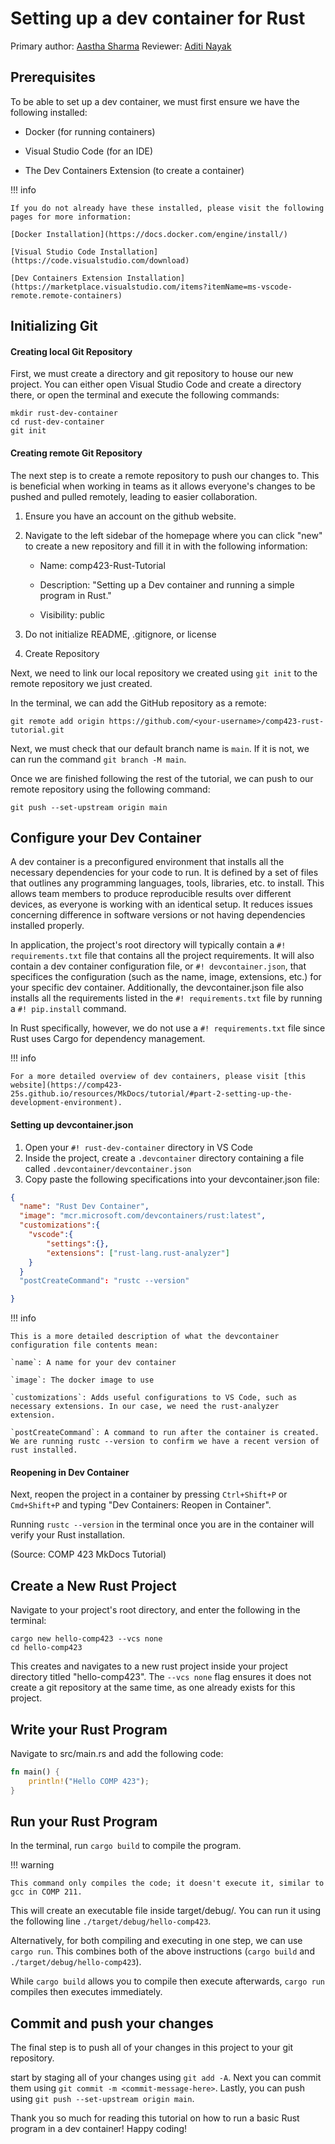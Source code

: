 # Setting up a dev container for Rust

Primary author: [Aastha Sharma](https://github.com/aasthasharm)
Reviewer: [Aditi Nayak](https://github.com/aditivn12)
## Prerequisites
To be able to set up a dev container, we must first ensure we have the following installed:

* Docker (for running containers)

* Visual Studio Code (for an IDE)

* The Dev Containers Extension (to create a container)

!!! info

    If you do not already have these installed, please visit the following pages for more information:

    [Docker Installation](https://docs.docker.com/engine/install/)
    
    [Visual Studio Code Installation](https://code.visualstudio.com/download)
    
    [Dev Containers Extension Installation](https://marketplace.visualstudio.com/items?itemName=ms-vscode-remote.remote-containers)

## Initializing Git

#### Creating local Git Repository
First, we must create a directory and git repository to house our new project. You can either open Visual Studio Code and create a directory there, or open the terminal and execute the following commands:

``` batch
mkdir rust-dev-container 
cd rust-dev-container 
git init 
```

#### Creating remote Git Repository
The next step is to create a remote repository to push our changes to. This is beneficial when working in teams as it allows everyone's changes to be pushed and pulled remotely, leading to easier collaboration.

1. Ensure you have an account on the github website.

2. Navigate to the left sidebar of the homepage where you can click "new" to create a new repository and fill it in with the following information:

    * Name: comp423-Rust-Tutorial

    * Description: "Setting up a Dev container and running a simple program in Rust."

    * Visibility: public

3. Do not initialize README, .gitignore, or license

4. Create Repository

Next, we need to link our local repository we created using `git init` to the remote repository we just created.

In the terminal, we can add the GitHub repository as a remote:

```
git remote add origin https://github.com/<your-username>/comp423-rust-tutorial.git
```

Next, we must check that our default branch name is `main`. If it is not, we can run the command `git branch -M main`. 

Once we are finished following the rest of the tutorial, we can push to our remote repository using the following command:

```
git push --set-upstream origin main
```

## Configure your Dev Container

A dev container is a preconfigured environment that installs all the necessary dependencies for your code to run. It is defined by a set of files that outlines any programming languages, tools, libraries, etc. to install. This allows team members to produce reproducible results over different devices, as everyone is working with an identical setup. It reduces issues concerning difference in software versions or not having dependencies installed properly. 

In application, the project's root directory will typically contain a `#! requirements.txt` file that contains all the project requirements. It will also contain a dev container configuration file, or `#! devcontainer.json`, that specifices the configuration (such as the name, image, extensions, etc.) for your specific dev container. Additionally, the devcontainer.json file also installs all the requirements listed in the `#! requirements.txt` file by running a `#! pip.install` command.

In Rust specifically, however, we do not use a  `#! requirements.txt` file since Rust uses Cargo for dependency management.


!!! info

    For a more detailed overview of dev containers, please visit [this website](https://comp423-25s.github.io/resources/MkDocs/tutorial/#part-2-setting-up-the-development-environment).

#### Setting up devcontainer.json
1. Open your `#! rust-dev-container` directory in VS Code
2. Inside the project, create a `.devcontainer` directory containing a file called `.devcontainer/devcontainer.json`
3. Copy paste the following specifications into your devcontainer.json file:

``` json
{
  "name": "Rust Dev Container",
  "image": "mcr.microsoft.com/devcontainers/rust:latest",
  "customizations":{
    "vscode":{
        "settings":{},
        "extensions": ["rust-lang.rust-analyzer"]
    }
  }
  "postCreateCommand": "rustc --version"

}

```

!!! info
    
    This is a more detailed description of what the devcontainer configuration file contents mean:

    `name`: A name for your dev container

    `image`: The docker image to use

    `customizations`: Adds useful configurations to VS Code, such as necessary extensions. In our case, we need the rust-analyzer extension.

    `postCreateCommand`: A command to run after the container is created. We are running rustc --version to confirm we have a recent version of rust installed.


#### Reopening in Dev Container

Next, reopen the project in a container by pressing `Ctrl+Shift+P` or `Cmd+Shift+P` and typing "Dev Containers: Reopen in Container".

Running `rustc --version` in the terminal once you are in the container will verify your Rust installation.

(Source: COMP 423 MkDocs Tutorial) 

## Create a New Rust Project

Navigate to your project's root directory, and enter the following in the terminal:

``` shell
cargo new hello-comp423 --vcs none 
cd hello-comp423

```

This creates and navigates to a new rust project inside your project directory titled "hello-comp423".
The `--vcs none` flag ensures it does not create a git repository at the same time, as one already exists for this project.

## Write your Rust Program

Navigate to src/main.rs and add the following code:

``` rust
fn main() {
    println!("Hello COMP 423");
}
```

## Run your Rust Program

In the terminal, run `cargo build` to compile the program.

!!! warning
    
    This command only compiles the code; it doesn't execute it, similar to gcc in COMP 211.

This will create an executable file inside target/debug/. You can run it using the following line `./target/debug/hello-comp423`.

Alternatively, for both compiling and executing in one step, we can use `cargo run`. This combines both of the above instructions (`cargo build` and `./target/debug/hello-comp423`).

While `cargo build` allows you to compile then execute afterwards, `cargo run` compiles then executes immediately. 

## Commit and push your changes

The final step is to push all of your changes in this project to your git repository.

start by staging all of your changes using `git add -A`. Next you can commit them using `git commit -m <commit-message-here>`. Lastly, you can push using `git push --set-upstream origin main`.





Thank you so much for reading this tutorial on how to run a basic Rust program in a dev container! Happy coding!
